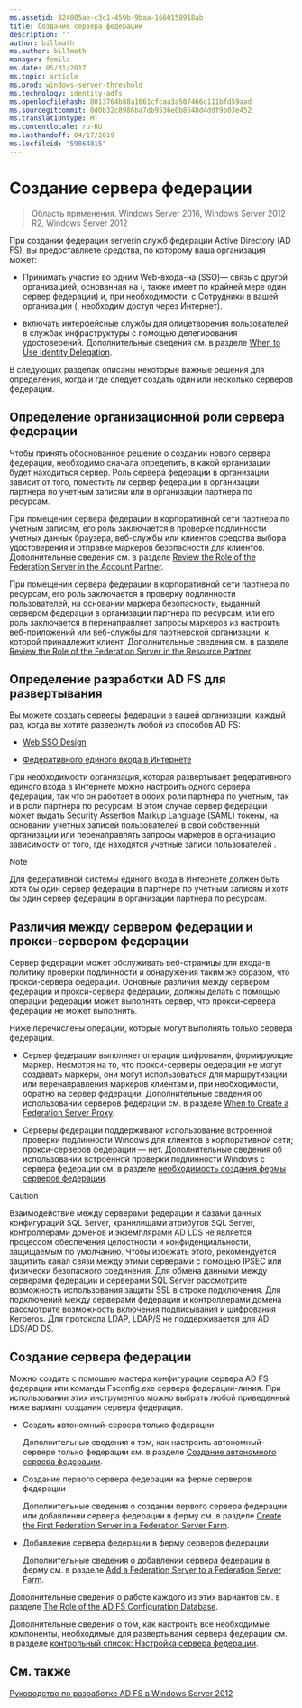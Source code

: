 ```yaml
---
ms.assetid: 824005ae-c3c1-459b-9baa-1660158918ab
title: Создание сервера федерации
description: ''
author: billmath
ms.author: billmath
manager: femila
ms.date: 05/31/2017
ms.topic: article
ms.prod: windows-server-threshold
ms.technology: identity-adfs
ms.openlocfilehash: 8013764b88a1061cfcaa3a507466c111bfd59aad
ms.sourcegitcommit: 0d0b32c8986ba7db9536e0b8648d4ddf9b03e452
ms.translationtype: MT
ms.contentlocale: ru-RU
ms.lasthandoff: 04/17/2019
ms.locfileid: "59864815"
---
```

# <a name="when-to-create-a-federation-server"></a>Создание сервера федерации

>Область применения. Windows Server 2016, Windows Server 2012 R2, Windows Server 2012

При создании федерации serverin служб федерации Active Directory \(AD FS\), вы предоставляете средства, по которому ваша организация может:  
  
-   Принимать участие во одним Web\-входа\-на \(SSO\)— связь с другой организацией, основанная на \(, также имеет по крайней мере один сервер федерации\) и, при необходимости, с Сотрудники в вашей организации \(, необходим доступ через Интернет\).  
  
-   включать интерфейсные службы для олицетворения пользователей в службах инфраструктуры с помощью делегирования удостоверений. Дополнительные сведения см. в разделе [When to Use Identity Delegation](When-to-Use-Identity-Delegation.md).  
  
В следующих разделах описаны некоторые важные решения для определения, когда и где следует создать один или несколько серверов федерации.  
  
## <a name="determine-the-organizational-role-for-the-federation-server"></a>Определение организационной роли сервера федерации  
Чтобы принять обоснованное решение о создании нового сервера федерации, необходимо сначала определить, в какой организации будет находиться сервер. Роль сервера федерации в организации зависит от того, поместить ли сервер федерации в организации партнера по учетным записям или в организации партнера по ресурсам.  
  
При помещении сервера федерации в корпоративной сети партнера по учетным записям, его роль заключается в проверке подлинности учетных данных браузера, веб-службы или клиентов средства выбора удостоверения и отправке маркеров безопасности для клиентов. Дополнительные сведения см. в разделе [Review the Role of the Federation Server in the Account Partner](Review-the-Role-of-the-Federation-Server-in-the-Account-Partner.md).  
  
При помещении сервера федерации в корпоративной сети партнера по ресурсам, его роль заключается в проверку подлинности пользователей, на основании маркера безопасности, выданный сервером федерации в организации партнера по ресурсам, или его роль заключается в перенаправляет запросы маркеров из настроить веб-приложений или веб-службы для партнерской организации, к которой принадлежит клиент. Дополнительные сведения см. в разделе [Review the Role of the Federation Server in the Resource Partner](Review-the-Role-of-the-Federation-Server-in-the-Resource-Partner.md).  
  
## <a name="determine-which-ad-fs-design-to-deploy"></a>Определение разработки AD FS для развертывания  
Вы можете создать серверы федерации в вашей организации, каждый раз, когда вы хотите развернуть любой из способов AD FS:  
  
-   [Web SSO Design](Web-SSO-Design.md)  
  
-   [Федеративного единого входа в Интернете](Federated-Web-SSO-Design.md)  
  
При необходимости организация, которая развертывает федеративного единого входа в Интернете можно настроить одного сервера федерации, так что он работает в обоих роли партнера по учетным, так и в роли партнера по ресурсам. В этом случае сервер федерации может выдать Security Assertion Markup Language \(SAML\) токены, на основании учетных записей пользователей в свой собственный организации или перенаправлять запросы маркеров в организацию зависимости от того, где находятся учетные записи пользователей .  
  
> [!NOTE]  
> Для федеративной системы единого входа в Интернете должен быть хотя бы один сервер федерации в партнере по учетным записям и хотя бы один сервер федерации в организации партнера по ресурсам.  
  
## <a name="differences-between-a-federation-server-and-a-federation-server-proxy"></a>Различия между сервером федерации и прокси-сервером федерации  
Сервер федерации может обслуживать веб-страницы для входа\-в политику проверки подлинности и обнаружения таким же образом, что прокси-сервера федерации. Основные различия между сервером федерации и прокси-сервера федерации, должны делать с помощью операции федерации может выполнять сервер, что прокси-сервера федерации не может выполнить.  
  
Ниже перечислены операции, которые могут выполнять только сервера федерации.  
  
-   Сервер федерации выполняет операции шифрования, формирующие маркер. Несмотря на то, что прокси-серверы федерации не могут создавать маркеры, они могут использоваться для маршрутизации или перенаправления маркеров клиентам и, при необходимости, обратно на сервер федерации. Дополнительные сведения об использовании серверов федерации см. в разделе [When to Create a Federation Server Proxy](When-to-Create-a-Federation-Server-Proxy.md).  
  
-   Серверы федерации поддерживают использование встроенной проверки подлинности Windows для клиентов в корпоративной сети; прокси-серверов федерации — нет. Дополнительные сведения об использовании встроенной проверки подлинности Windows с сервера федерации см. в разделе [необходимость создания фермы серверов федерации](When-to-Create-a-Federation-Server-Farm.md).  
  
> [!CAUTION]  
> Взаимодействие между серверами федерации и базами данных конфигураций SQL Server, хранилищами атрибутов SQL Server, контроллерами доменов и экземплярами AD LDS не является процессом обеспечения целостности и конфиденциальности, защищаемым по умолчанию. Чтобы избежать этого, рекомендуется защитить канал связи между этими серверами с помощью IPSEC или физически безопасного соединения. Для обмена данными между серверами федерации и серверами SQL Server рассмотрите возможность использования защиты SSL в строке подключения. Для подключений между серверами федерации и контроллерами домена рассмотрите возможность включения подписывания и шифрования Kerberos. Для протокола LDAP, LDAP\/S не поддерживается для AD LDS\/AD DS.  
  
## <a name="how-to-create-a-federation-server"></a>Создание сервера федерации  
Можно создать с помощью мастера конфигурации сервера AD FS федерации или команды Fsconfig.exe сервера федерации\-линия. При использовании этих инструментов можно выбрать любой приведенный ниже вариант создания сервера федерации.  
  
-   Создать автономный\-сервера только федерации  
  
    Дополнительные сведения о том, как настроить автономный\-сервере только федерации см. в разделе [Создание автономного сервера федерации](../../ad-fs/deployment/Create-a-Stand-Alone-Federation-Server.md).  
  
-   Создание первого сервера федерации на ферме серверов федерации  
  
    Дополнительные сведения о создании первого сервера федерации или добавлении сервера федерации в ферму см. в разделе [Create the First Federation Server in a Federation Server Farm](../../ad-fs/deployment/Create-the-First-Federation-Server-in-a-Federation-Server-Farm.md).  
  
-   Добавление сервера федерации в ферму серверов федерации  
  
    Дополнительные сведения о добавлении сервера федерации в ферму см. в разделе [Add a Federation Server to a Federation Server Farm](../../ad-fs/deployment/Add-a-Federation-Server-to-a-Federation-Server-Farm.md).  
  
Дополнительные сведения о работе каждого из этих вариантов см. в разделе [The Role of the AD FS Configuration Database](../../ad-fs/technical-reference/The-Role-of-the-AD-FS-Configuration-Database.md).  
  
Дополнительные сведения о том, как настроить все необходимые компоненты, необходимые для развертывания сервера федерации см. в разделе [контрольный список: Настройка сервера федерации](../../ad-fs/deployment/Checklist--Setting-Up-a-Federation-Server.md).  
  
## <a name="see-also"></a>См. также
[Руководство по разработке AD FS в Windows Server 2012](AD-FS-Design-Guide-in-Windows-Server-2012.md)

